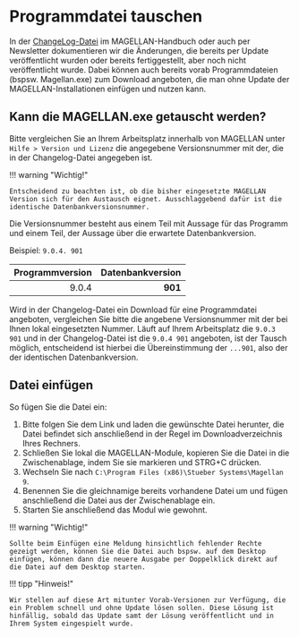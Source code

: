 # Programmdatei tauschen

In der [ChangeLog-Datei](https://doc.magellan.stueber.de/changelog/changelog/) im MAGELLAN-Handbuch oder auch per Newsletter dokumentieren wir die Änderungen, die bereits per Update veröffentlicht wurden oder bereits fertiggestellt, aber noch nicht veröffentlicht wurde. Dabei können auch bereits vorab Programmdateien (bspsw. Magellan.exe) zum Download angeboten, die man ohne Update der MAGELLAN-Installationen einfügen und nutzen kann.

## Kann die MAGELLAN.exe getauscht werden?

Bitte vergleichen Sie an Ihrem Arbeitsplatz innerhalb von MAGELLAN unter `Hilfe > Version und Lizenz` die angegebene Versionsnummer mit der, die in der Changelog-Datei angegeben ist.

!!! warning "Wichtig!"

    Entscheidend zu beachten ist, ob die bisher eingesetzte MAGELLAN Version sich für den Austausch eignet. Ausschlaggebend dafür ist die identische Datenbankversionsnummer.

Die Versionsnummer besteht aus einem Teil mit Aussage für das Programm und einem Teil, der Aussage über die erwartete Datenbankversion.

Beispiel: `9.0.4. 901`

Programmversion|Datenbankversion
--:|--:
9.0.4|**901**

Wird in der Changelog-Datei ein Download für eine Programmdatei angeboten, vergleichen Sie bitte die angebene Versionsnummer mit der bei Ihnen lokal eingesetzten Nummer. Läuft auf Ihrem Arbeitsplatz die `9.0.3 901` und in der Changelog-Datei ist die `9.0.4 901` angeboten, ist der Tausch möglich, entscheidend ist hierbei die Übereinstimmung der `...901`, also der der identischen Datenbankversion.

## Datei einfügen

So fügen Sie die Datei ein:

1. Bitte folgen Sie dem Link und laden die gewünschte Datei herunter, die Datei befindet sich anschließend in der Regel im Downloadverzeichnis Ihres Rechners.
2. Schließen Sie lokal die MAGELLAN-Module, kopieren Sie die Datei in die Zwischenablage, indem Sie sie markieren und STRG+C drücken.
3. Wechseln Sie nach `C:\Program Files (x86)\Stueber Systems\Magellan 9`.
4. Benennen Sie die gleichnamige bereits vorhandene Datei um und fügen anschließend die Datei aus der Zwischenablage ein.
5. Starten Sie anschließend das Modul wie gewohnt.


!!! warning "Wichtig!"

    Sollte beim Einfügen eine Meldung hinsichtlich fehlender Rechte gezeigt werden, können Sie die Datei auch bspsw. auf dem Desktop einfügen, können dann die neuere Ausgabe per Doppelklick direkt auf die Datei auf dem Desktop starten. 
    
!!! tipp "Hinweis!"

    Wir stellen auf diese Art mitunter Vorab-Versionen zur Verfügung, die ein Problem schnell und ohne Update lösen sollen. Diese Lösung ist hinfällig, sobald das Update samt der Lösung veröffentlicht und in Ihrem System eingespielt wurde.
